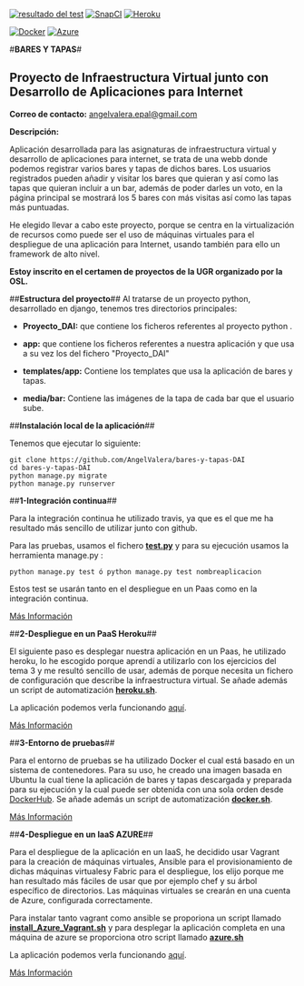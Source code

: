 [![resultado del test](https://travis-ci.org/AngelValera/bares-y-tapas-DAI.svg?branch=master)](https://travis-ci.org/AngelValera/bares-y-tapas-DAI)
[![SnapCI](https://snap-ci.com/AngelValera/bares-y-tapas-DAI/branch/master/build_image)](https://snap-ci.com/AngelValera/bares-y-tapas-DAI/branch/master)
[![Heroku](https://www.herokucdn.com/deploy/button.png)](http://appbaresytapas.herokuapp.com/)

[![Docker](http://i666.photobucket.com/albums/vv21/angelvalera/Proyecto%20final/dockericon_zps5smgqzbv.png)](https://hub.docker.com/r/angelvalera/bares-y-tapas-dai/)
[![Azure](http://azuredeploy.net/deploybutton.png)](http://maquinaavm-service-xuybo.cloudapp.net
)

#**BARES Y TAPAS**#
## **Proyecto de Infraestructura Virtual junto con Desarrollo de Aplicaciones para Internet** ##

**Correo de contacto:** angelvalera.epal@gmail.com


**Descripción:**

Aplicación desarrollada para las asignaturas de infraestructura virtual y desarrollo de aplicaciones para internet, se trata de una webb donde podemos registrar varios bares y tapas de dichos bares. Los usuarios registrados pueden añadir y visitar los bares que quieran y así como las tapas que quieran incluir a un bar, además de poder darles un voto, en la página principal se mostrará los 5 bares con más visitas así como las tapas más puntuadas.

He elegido llevar a cabo este proyecto, porque se centra en la virtualización de recursos como puede ser el uso de máquinas virtuales para el despliegue de una aplicación para Internet, usando también para ello un framework de alto nivel.

**Estoy inscrito en el certamen de proyectos de la UGR organizado por la OSL.**

##**Estructura del proyecto**##
Al tratarse de un proyecto python, desarrollado en django, tenemos tres directorios principales:

* **Proyecto_DAI:** que contiene los ficheros referentes al proyecto python .

* **app:** que contiene los ficheros referentes a nuestra aplicación y que usa a su vez los del fichero "Proyecto_DAI"

* **templates/app:** Contiene los templates que usa la aplicación de bares y tapas.

* **media/bar:** Contiene las imágenes de la tapa de cada bar que el usuario sube. 

##**Instalación local de la aplicación**##

Tenemos que ejecutar lo siguiente:

```
git clone https://github.com/AngelValera/bares-y-tapas-DAI
cd bares-y-tapas-DAI
python manage.py migrate
python manage.py runserver
```
##**1-Integración continua**##

Para la integración continua he utilizado travis, ya que es el que me ha resultado más sencillo de utilizar junto con github.

Para las pruebas, usamos el fichero **[test.py](https://github.com/AngelValera/bares-y-tapas-DAI/blob/master/app/tests.py)** y para su ejecución usamos la herramienta manage.py :

```
python manage.py test ó python manage.py test nombreaplicacion
```

Estos test se usarán tanto en el despliegue en un Paas como en la integración continua.


[Más Información](https://github.com/AngelValera/proyectoIV-Modulo-1/blob/master/Documentacion/IntCont.mds)


##**2-Despliegue en un PaaS Heroku**##

El siguiente paso es desplegar nuestra aplicación en un Paas, he utilizado heroku, lo he escogido porque aprendí a utilizarlo con los ejercicios del tema 3 y me resultó sencillo de usar, además de porque necesita un fichero de configuración que describe la infraestructura virtual. Se añade además un script de automatización **[heroku.sh](https://github.com/AngelValera/bares-y-tapas-DAI/blob/master/Scripts/heroku.sh)**.

La aplicación podemos verla funcionando [aquí](http://appbaresytapas.herokuapp.com/).

[Más Información](https://github.com/AngelValera/bares-y-tapas-DAI/blob/master/Documentacion/PAAS.md)


##**3-Entorno de pruebas**##

Para el entorno de pruebas se ha utilizado Docker el cual está basado en un sistema de contenedores. Para su uso, he creado una imagen basada en Ubuntu la cual tiene la aplicación de bares y tapas descargada y preparada para su ejecución y la cual puede ser obtenida con una sola orden desde [DockerHub](https://hub.docker.com/r/angelvalera/bares-y-tapas-dai/). Se añade además un script de automatización **[docker.sh](https://github.com/AngelValera/bares-y-tapas-DAI/blob/master/Scripts/docker.sh)**.

[Más Información](https://github.com/AngelValera/bares-y-tapas-DAI/blob/master/Documentacion/Docker.md)


##**4-Despliegue en un IaaS AZURE**##


Para el despliegue de la aplicación en un IaaS, he decidido usar Vagrant para la creación de máquinas virtuales, Ansible para el provisionamiento de dichas máquinas virtualesy Fabric para el despliegue, los elijo porque me han resultado más fáciles de usar que por ejemplo chef y su árbol específico de directorios. Las máquinas virtuales se crearán en una cuenta de Azure, configurada correctamente.

Para instalar tanto vagrant como ansible se proporiona un script llamado **[install_Azure_Vagrant.sh](https://github.com/AngelValera/bares-y-tapas-DAI/blob/master/Scripts/install_Azure_Vagrant.sh)** y para desplegar la aplicación completa en una máquina de azure se proporciona otro script llamado **[azure.sh](https://github.com/AngelValera/bares-y-tapas-DAI/blob/master/Scripts/azure.sh)**


La aplicación podemos verla funcionando [aquí](http://maquinaavm-service-xuybo.cloudapp.net/).


[Más Información](https://github.com/AngelValera/bares-y-tapas-DAI/blob/master/Documentacion/IAAS.md)














